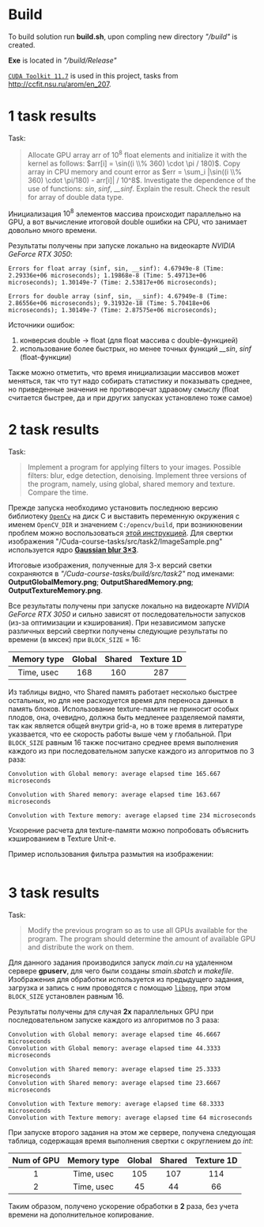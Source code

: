 # Build
To build solution run **build.sh**, upon compling new directory *"/build"* is created.

**Exe** is located in *"/build/Release"*

[`CUDA Toolkit 11.7`](https://developer.nvidia.com/cuda-11-7-0-download-archive?) is used in this project, tasks from http://ccfit.nsu.ru/arom/en_207.


# 1 task results
Task:
>Allocate GPU array arr of $10^8$ float elements and initialize it with the kernel as follows: $arr[i] = \sin((i \\% 360) \cdot \pi / 180)$. Copy array in CPU memory and count error as $err = \sum_i |\sin((i \\% 360) \cdot \pi/180) - arr[i]| / 10^8$. Investigate the dependence of the use of functions: *sin*, *sinf*, *__sinf*. Explain the result. Check the result for array of double data type.

Инициализация $10^8$ элементов массива происходит параллельно на GPU, а вот вычисление итоговой double ошибки на CPU, что занимает довольно много времени.

Результаты получены при запуске локально на видеокарте *NVIDIA GeForce RTX 3050*:
```
Errors for float array (sinf, sin, __sinf): 4.67949e-8 (Time: 2.29336e+06 microseconds); 1.19868e-8 (Time: 5.49713e+06 microseconds); 1.30149e-7 (Time: 2.53817e+06 microseconds);

Errors for double array (sinf, sin, __sinf): 4.67949e-8 (Time: 2.86556e+06 microseconds); 9.31932e-18 (Time: 5.70418e+06 microseconds); 1.30149e-7 (Time: 2.87575e+06 microseconds);
```

Источники ошибок: 
1) конверсия double -> float (для float массива с double-функцией)
2) использование более быстрых, но менее точных функций *__sin*, *sinf* (float-функции)

Также можно отметить, что время инициализации массивов может меняться, так что тут надо собирать статистику и показывать среднее, но приведенные значения не противоречат здравому смыслу (float считается быстрее, да и при других запусках установлено тоже самое)


# 2 task results
Task:
>Implement a program for applying filters to your images. Possible filters: blur, edge detection, denoising. Implement three versions of the program, namely, using global, shared memory and texture. Compare the time.

Прежде запуска необходимо установить последнюю версию библиотеку [`OpenCv`](https://opencv.org/releases/) на диск C и выставить переменную окружения c именем `OpenCV_DIR` и значением `C:/opencv/build`, при возникновении проблем можно воспользоваться [этой инструкцией](https://habr.com/ru/articles/722918/).  Для свертки изображения "/Cuda-course-tasks/src/task2/ImageSample.png" используется ядро [**Gaussian blur 3×3**](https://en.wikipedia.org/wiki/Kernel_(image_processing)).

Итоговые изображения, полученные для 3-х версий светки сохраняются в *"/Cuda-course-tasks/build/src/task2"* под именами: **OutputGlobalMemory.png**; **OutputSharedMemory.png**; **OutputTextureMemory.png**.

Все результаты получены при запуске локально на видеокарте *NVIDIA GeForce RTX 3050* и сильно зависят от последовательности запусков (из-за оптимизации и кэширования). При независимом запуске различных версий свертки получены следующие результаты по времени (в мксек) при  `BLOCK_SIZE` = 16:


| Memory type | Global | Shared | Texture 1D |
| :---: | :---: | :---: | :---: |
| Time, usec | 168 | 160 | 287 |

Из таблицы видно, что Shared память работает несколько быстрее остальных, но для нее расходуется время для переноса данных в память блоков. Использование texture-памяти не приносит особых плодов, она, очевидно, должна быть медленее разделяемой памяти, так как является общей внутри grid-а, но в тоже время в литературе указвается, что ее скорость работы выше чем у глобальной.  При `BLOCK_SIZE` равным 16 также посчитано среднее время выполнения каждого из при последовательном запуске каждого из алгоритмов по 3 раза:

```
Convolution with Global memory: average elapsed time 165.667 microseconds

Convolution with Shared memory: average elapsed time 163.667 microseconds

Convolution with Texture memory: average elapsed time 234 microseconds
```
Ускорение расчета для texture-памяти можно попробовать объяснить кэшированием в Texture Unit-е.

Пример использования фильтра размытия на изображении: 
<figure>
  <img src="https://github.com/Pan-Boba/Cuda-course-tasks/assets/102728548/801f66a0-c44b-4590-860c-19f7578db79c;auto=format&amp;fit=crop&amp;w=1000&amp;q=80" alt="">
</figure>


# 3 task results
Task:
>Modify the previous program so as to use all GPUs available for the program. The program should determine the amount of available GPU and distribute the work on them.

Для данного задания производился запуск *main.cu* на удаленном сервере **gpuserv**, для чего были созданы *smain.sbatch* и *makefile*. Изображения для обработки используется из предыдущего задания, загрузка и запись с ним проводятся с помощью [`libpng`](https://www.libpng.org/pub/png/libpng.html), при этом `BLOCK_SIZE` установлен равным 16.

Результаты получены для случая **2х** параллельных GPU при последовательном запуске каждого из алгоритмов по 3 раза:
```
Convolution with Global memory: average elapsed time 46.6667 microseconds
Convolution with Global memory: average elapsed time 44.3333 microseconds

Convolution with Shared memory: average elapsed time 25.3333 microseconds
Convolution with Shared memory: average elapsed time 23.6667 microseconds

Convolution with Texture memory: average elapsed time 68.3333 microseconds
Convolution with Texture memory: average elapsed time 64 microseconds
```

При запуске второго задания на этом же сервере, получена следующая таблица, содержащая время выполнения свертки с округлением до *int*:

|Num of GPU| Memory type | Global | Shared | Texture 1D |
| :---: | :---: | :---: | :---: | :---: |
| 1 | Time, usec | 105 | 107 | 114 |
| 2 | Time, usec | 45 | 44 | 66 |

Таким образом, получено ускорение обработки в **2** раза, без учета времени на дополнительное копирование.
